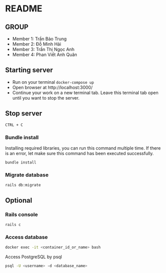 # README

## GROUP <add-group-name>

- Member 1: Trần Bảo Trung
- Member 2: Đỗ Minh Hải
- Member 3: Trần Thị Ngọc Anh
- Member 4: Phan Viết Anh Quân

## Starting server

- Run on your terminal `docker-compose up`
- Open browser at http://localhost:3000/
- Continue your work on a new terminal tab. Leave this terminal tab open until you want to stop the server.

## Stop server

`CTRL + C`

### Bundle install

Installing required libraries, you can run this command multiple time. If there is an error, let make sure this command has been executed successfully.

`bundle install`

### Migrate database

`rails db:migrate`

## Optional

### Rails console

`rails c`

### Access database

```bash
docker exec -it <container_id_or_name> bash
```

Access PostgreSQL by psql

```bash
psql -U <username> -d <database_name>
```

